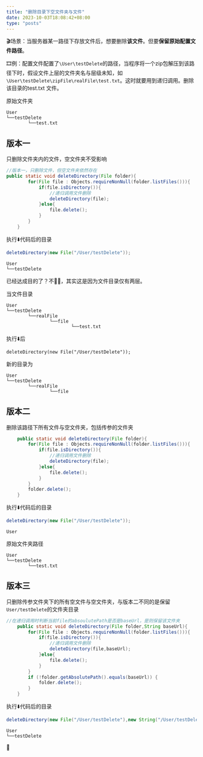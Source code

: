 ```yaml
---
title: "删除目录下空文件夹与文件"
date: 2023-10-03T18:08:42+08:00
type: "posts"
---
```


🎬场景：当服务器某一路径下存放文件后，想要删除**该文件**。但要**保留原始配置文件路径**。

🎞️例：配置文件配置了`\User\testDelete`的路径，当程序将一个zip包解压到该路径下时，假设文件上层的文件夹名与层级未知，如`\User\testDelete\zipFile\realFile\test.txt`。这时就要用到递归调用。删除该目录的test.txt 文件。



原始文件夹

```shell
User
└──testDelete
		└──test.txt
```

## 版本一

只删除文件夹内的文件，空文件夹不受影响

```java
//版本一，只删除文件，但空文件夹依然存在
public static void deleteDirectory(File folder){
        for(File file : Objects.requireNonNull(folder.listFiles())){
            if(file.isDirectory()){
                //递归调用文件删除
                deleteDirectory(file);
            }else{
                file.delete();
            }
        }
    }
```

执行⬇️代码后的目录

```java
deleteDirectory(new File("/User/testDelete"));
```

```shell
User
└──testDelete
```

已经达成目的了？不🙅🏻，其实这是因为文件目录仅有两层。

当文件目录

```shell
User
└──testDelete
		└──realFile
				└──file
						└──test.txt
```

执行⬇️后

```shell
deleteDirectory(new File("/User/testDelete"));
```

新的目录为

```shell
User
└──testDelete
		└──realFile
				└──file
```



## 版本二

删除该路径下所有文件与空文件夹，包括传参的文件夹

```java
    public static void deleteDirectory(File folder){
        for(File file : Objects.requireNonNull(folder.listFiles())){
            if(file.isDirectory()){
                //递归调用文件删除
                deleteDirectory(file);
            }else{
                file.delete();
            }
        }
        folder.delete();
    }
```

执行⬇️代码后的目录

```java
deleteDirectory(new File("/User/testDelete"));
```

```shell
User
```

原始文件夹路径

```shell
User
└──testDelete
		└──test.txt
```

## 版本三

只删除传参文件夹下的所有空文件与空文件夹，与版本二不同的是保留`User/testDelete`的文件夹目录

```java
//在递归调用时判断当前file的absoulutePath是否是baseUrl，是则保留该文件夹
    public static void deleteDirectory(File folder,String baseUrl){
        for(File file : Objects.requireNonNull(folder.listFiles())){
            if(file.isDirectory()){
                //递归调用文件删除
                deleteDirectory(file,baseUrl);
            }else{
                file.delete();
            }
        }
        if (!folder.getAbsolutePath().equals(baseUrl)) {
            folder.delete();
        }
    }
```

执行⬇️代码后的目录

```java
deleteDirectory(new File("/User/testDelete"),new String("/User/testDelete"));
```

```shell
User
└──testDelete
```

🥳
